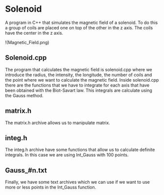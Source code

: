 # Solenoid
A program in C++ that simulates the magnetic field of a solenoid. To do this a group of coils are placed one on top of the other in the z axis. The coils have the center in the z axis.

!(Magnetic_Field.png)

## Solenoid.cpp
The program that calculates the magnetic field is solenoid.cpp where we introduce the radius, the intensity, the longitude, the number of coils and the point where we want to calculate the magnetic field. Inside solenoid.cpp there are the functions that we have to integrate for each axis that have been obtained with the Biot-Savart law. This integrals are calculate using the Gauss method.

## matrix.h
The matrix.h archive allows us to manipulate matrix.

## integ.h
The integ.h archive have some functions that allow us to calculate definite integrals. In this case we are using Int_Gauss with 100 points.

## Gauss_#n.txt
Finally, we have some text archives which we can use if we want to use more or less points in the Int_Gauss function.
